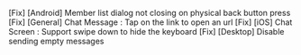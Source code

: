 [Fix] [Android] Member list dialog not closing on physical back button press
[Fix] [General] Chat Message : Tap on the link to open an url
[Fix] [iOS] Chat Screen : Support swipe down to hide the keyboard
[Fix] [Desktop] Disable sending empty messages
